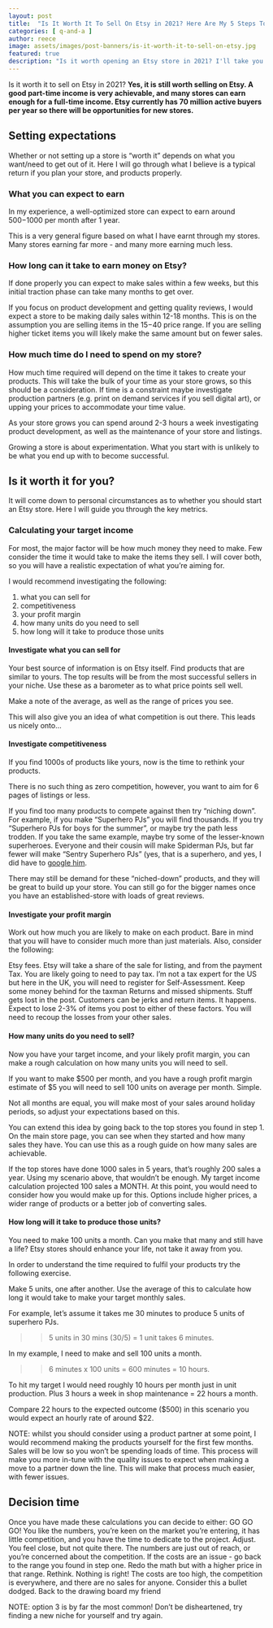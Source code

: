 ```yaml
---
layout: post
title:  "Is It Worth It To Sell On Etsy in 2021? Here Are My 5 Steps To Find Out" 
categories: [ q-and-a ]
author: reece
image: assets/images/post-banners/is-it-worth-it-to-sell-on-etsy.jpg
featured: true
description: "Is it worth opening an Etsy store in 2021? I'll take you through the 5 steps you can take to find out"
---
```

 
Is it worth it to sell on Etsy in 2021? **Yes, it is still worth selling on Etsy. A good part-time income is very achievable, and many stores can earn enough for a full-time income. Etsy currently has 70 million active buyers per year so there will be opportunities for new stores.**

## Setting expectations

Whether or not setting up a store is “worth it” depends on what you want/need to get out of it. Here I will go through what I believe is a typical return if you plan your store, and products properly.

### What you can expect to earn

In my experience, a well-optimized store can expect to earn around $500-$1000 per month after 1 year.

This is a very general figure based on what I have earnt through my stores. Many stores earning far more - and many more earning much less.

### How long can it take to earn money on Etsy?

If done properly you can expect to make sales within a few weeks, but this initial traction phase can take many months to get over.

If you focus on product development and getting quality reviews, I would expect a store to be making daily sales within 12-18 months. This is on the assumption you are selling items in the $15-$40 price range. If you are selling higher ticket items you will likely make the same amount but on fewer sales.

### How much time do I need to spend on my store?

How much time required will depend on the time it takes to create your products. This will take the bulk of your time as your store grows, so this should be a consideration. If time is a constraint maybe investigate production partners (e.g. print on demand services if you sell digital art), or upping your prices to accommodate your time value.

As your store grows you can spend around 2-3 hours a week investigating product development, as well as the maintenance of your store and listings.

Growing a store is about experimentation. What you start with is unlikely to be what you end up with to become successful.

## Is it worth it for you?

It will come down to personal circumstances as to whether you should start an Etsy store. Here I will guide you through the key metrics.

### Calculating your target income

For most, the major factor will be how much money they need to make. Few consider the time it would take to make the items they sell. I will cover both, so you will have a realistic expectation of what you’re aiming for.

I would recommend investigating the following:

1. what you can sell for
2. competitiveness
3. your profit margin
4. how many units do you need to sell
5. how long will it take to produce those units

#### Investigate what you can sell for

Your best source of information is on Etsy itself. Find products that are similar to yours. The top results will be from the most successful sellers in your niche. Use these as a barometer as to what price points sell well.

Make a note of the average, as well as the range of prices you see.

This will also give you an idea of what competition is out there. This leads us nicely onto...

#### Investigate competitiveness

If you find 1000s of products like yours, now is the time to rethink your products.

There is no such thing as zero competition, however, you want to aim for 6 pages of listings or less.

If you find too many products to compete against then try “niching down”. For example, if you make “Superhero PJs” you will find thousands. If you try “Superhero PJs for boys for the summer”, or maybe try the path less trodden. If you take the same example, maybe try some of the lesser-known superheroes. Everyone and their cousin will make Spiderman PJs, but far fewer will make “Sentry Superhero PJs” (yes, that is a superhero, and yes, I did have to [google him](https://www.wonderslist.com/top-10-lesser-known-superheroes/).

There may still be demand for these “niched-down” products, and they will be great to build up your store. You can still go for the bigger names once you have an established-store with loads of great reviews.

#### Investigate your profit margin

Work out how much you are likely to make on each product. Bare in mind that you will have to consider much more than just materials. Also, consider the following:

Etsy fees. Etsy will take a share of the sale for listing, and from the payment
Tax. You are likely going to need to pay tax. I’m not a tax expert for the US but here in the UK, you will need to register for Self-Assessment. Keep some money behind for the taxman
Returns and missed shipments. Stuff gets lost in the post. Customers can be jerks and return items. It happens. Expect to lose 2-3% of items you post to either of these factors. You will need to recoup the losses from your other sales.

#### How many units do you need to sell?

Now you have your target income, and your likely profit margin, you can make a rough calculation on how many units you will need to sell.

If you want to make $500 per month, and you have a rough profit margin estimate of $5 you will need to sell 100 units on average per month. Simple.

Not all months are equal, you will make most of your sales around holiday periods, so adjust your expectations based on this.

You can extend this idea by going back to the top stores you found in step 1. On the main store page, you can see when they started and how many sales they have. You can use this as a rough guide on how many sales are achievable.

If the top stores have done 1000 sales in 5 years, that’s roughly 200 sales a year. Using my scenario above, that wouldn’t be enough. My target income calculation projected 100 sales a MONTH. At this point, you would need to consider how you would make up for this. Options include higher prices, a wider range of products or a better job of converting sales.

#### How long will it take to produce those units?

You need to make 100 units a month. Can you make that many and still have a life? Etsy stores should enhance your life, not take it away from you. 

In order to understand the time required to fulfil your products try the following exercise.

Make 5 units, one after another. Use the average of this to calculate how long it would take to make your target monthly sales.

For example, let’s assume it takes me 30 minutes to produce 5 units of superhero PJs.

>> 5 units in 30 mins (30/5) = 1 unit takes 6 minutes.

In my example, I need to make and sell 100 units a month.

>> 6 minutes x 100 units = 600 minutes = 10 hours.

To hit my target I would need roughly 10 hours per month just in unit production. Plus 3 hours a week in shop maintenance = 22 hours a month.

Compare 22 hours to the expected outcome ($500) in this scenario you would expect an hourly rate of around $22.

NOTE: whilst you should consider using a product partner at some point, I would recommend making the products yourself for the first few months. Sales will be low so you won’t be spending loads of time. This process will make you more in-tune with the quality issues to expect when making a move to a partner down the line. This will make that process much easier, with fewer issues.

## Decision time 

Once you have made these calculations you can decide to either:
GO GO GO! You like the numbers, you’re keen on the market you’re entering, it has little competition, and you have the time to dedicate to the project.
Adjust. You feel close, but not quite there. The numbers are just out of reach, or you’re concerned about the competition. If the costs are an issue - go back to the range you found in step one. Redo the math but with a higher price in that range.
Rethink. Nothing is right! The costs are too high, the competition is everywhere, and there are no sales for anyone. Consider this a bullet dodged. Back to the drawing board my friend

NOTE: option 3 is by far the most common! Don’t be disheartened, try finding a new niche for yourself and try again.
